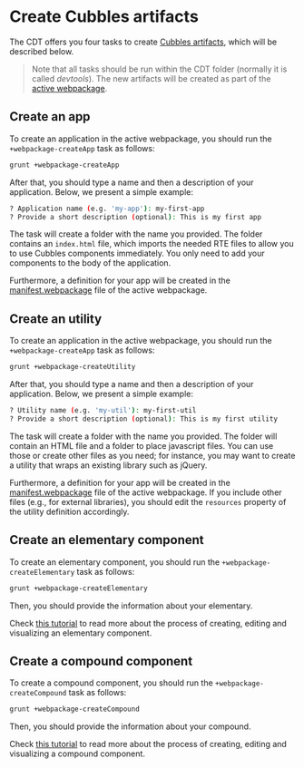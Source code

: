 # Create Cubbles artifacts

The CDT offers you four tasks to create [Cubbles artifacts](../../user-guide/terms-and-concepts/artifacts.md), which will be described below.

> Note that all tasks should be run within the CDT folder (normally it is called *devtools*). The new artifacts will be created as part of the [active webpackage](change-active-webpackage.md).

## Create an app

To create an application in the active webpackage, you should run the `+webpackage-createApp` task as follows:

```bash
grunt +webpackage-createApp
```

After that, you should type a name and then a description of your application. Below, we present a simple example:

```bash
? Application name (e.g. 'my-app'): my-first-app
? Provide a short description (optional): This is my first app
```

The task will create a folder with the name you provided. The folder contains an `index.html` file, which imports the needed RTE files to allow you to use Cubbles components immediately. You only need to add your components to the body of the application.

Furthermore, a definition for your app will be created in the [manifest.webpackage](../../user-guide/terms-and-concepts/webpackage.md#the-manifest-webpackage-file) file of the active webpackage.

## Create an utility

To create an application in the active webpackage, you should run the `+webpackage-createApp` task as follows:

```bash
grunt +webpackage-createUtility
```

After that, you should type a name and then a description of your application. Below, we present a simple example:

```bash
? Utility name (e.g. 'my-util'): my-first-util
? Provide a short description (optional): This is my first utility
```

The task will create a folder with the name you provided. The folder will contain an HTML file and a folder to place javascript files. You can use those or create other files as you need; for instance, you may want to create a utility that wraps an existing library such as jQuery.

Furthermore, a definition for your app will be created in the [manifest.webpackage](../../user-guide/terms-and-concepts/webpackage.md#the-manifest-webpackage-file) file of the active webpackage. If you include other files (e.g., for external libraries), you should edit the `resources` property of the utility definition accordingly.

## Create an elementary component

To create an elementary component, you should run the `+webpackage-createElementary` task as follows:

```bash
grunt +webpackage-createElementary
```

Then, you should provide the information about your elementary.

Check [this tutorial](../first-steps/create-elementary) to read more about the process of creating, editing and visualizing an elementary component.

## Create a compound component

To create a compound component, you should run the `+webpackage-createCompound` task as follows:

```bash
grunt +webpackage-createCompound
```

Then, you should provide the information about your compound.

Check [this tutorial](../first-steps/create-compound/README.md) to read more about the process of creating, editing and visualizing a compound component.